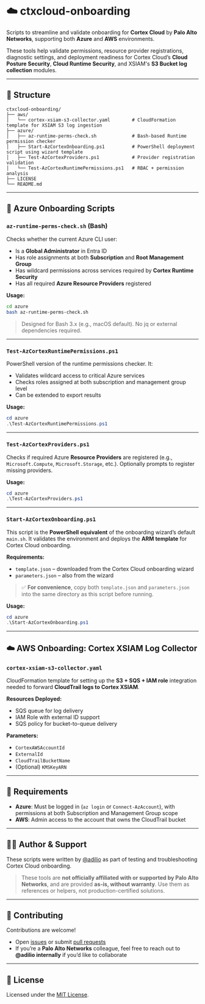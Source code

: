 # ☁️ ctxcloud-onboarding

Scripts to streamline and validate onboarding for **Cortex Cloud** by **Palo Alto Networks**, supporting both **Azure** and **AWS** environments.

These tools help validate permissions, resource provider registrations, diagnostic settings, and deployment readiness for Cortex Cloud’s **Cloud Posture Security**, **Cloud Runtime Security**, and XSIAM's **S3 Bucket log collection** modules.

---

## 📁 Structure

```
ctxcloud-onboarding/
├── aws/
│   └── cortex-xsiam-s3-collector.yaml        # CloudFormation template for XSIAM S3 log ingestion
├── azure/
│   ├── az-runtime-perms-check.sh             # Bash-based Runtime permission checker
│   ├── Start-AzCortexOnboarding.ps1          # PowerShell deployment script using wizard template
│   ├── Test-AzCortexProviders.ps1            # Provider registration validation
│   └── Test-AzCortexRuntimePermissions.ps1   # RBAC + permission analysis
├── LICENSE
└── README.md
```

---

## 🧪 Azure Onboarding Scripts

### `az-runtime-perms-check.sh` (Bash)

Checks whether the current Azure CLI user:

* Is a **Global Administrator** in Entra ID
* Has role assignments at both **Subscription** and **Root Management Group**
* Has wildcard permissions across services required by **Cortex Runtime Security**
* Has all required **Azure Resource Providers** registered

**Usage:**

```bash
cd azure
bash az-runtime-perms-check.sh
```

> Designed for Bash 3.x (e.g., macOS default). No jq or external dependencies required.

---

### `Test-AzCortexRuntimePermissions.ps1`

PowerShell version of the runtime permissions checker. It:

* Validates wildcard access to critical Azure services
* Checks roles assigned at both subscription and management group level
* Can be extended to export results

**Usage:**

```powershell
cd azure
.\Test-AzCortexRuntimePermissions.ps1
```

---

### `Test-AzCortexProviders.ps1`

Checks if required Azure **Resource Providers** are registered (e.g., `Microsoft.Compute`, `Microsoft.Storage`, etc.). Optionally prompts to register missing providers.

**Usage:**

```powershell
cd azure
.\Test-AzCortexProviders.ps1
```

---

### `Start-AzCortexOnboarding.ps1`

This script is the **PowerShell equivalent** of the onboarding wizard’s default `main.sh`. It validates the environment and deploys the **ARM template** for Cortex Cloud onboarding.

**Requirements:**

* `template.json` – downloaded from the Cortex Cloud onboarding wizard
* `parameters.json` – also from the wizard

> ✅ **For convenience**, copy both `template.json` and `parameters.json` into the same directory as this script before running.

**Usage:**

```powershell
cd azure
.\Start-AzCortexOnboarding.ps1
```

---

## ☁️ AWS Onboarding: Cortex XSIAM Log Collector

### `cortex-xsiam-s3-collector.yaml`

CloudFormation template for setting up the **S3 + SQS + IAM role** integration needed to forward **CloudTrail logs to Cortex XSIAM**.

**Resources Deployed:**

* SQS queue for log delivery
* IAM Role with external ID support
* SQS policy for bucket-to-queue delivery

**Parameters:**

* `CortexAWSAccountId`
* `ExternalId`
* `CloudTrailBucketName`
* (Optional) `KMSKeyARN`

---

## 🔐 Requirements

* **Azure**: Must be logged in (`az login` or `Connect-AzAccount`), with permissions at both Subscription and Management Group scope
* **AWS**: Admin access to the account that owns the CloudTrail bucket

---

## 🙋‍♂️ Author & Support

These scripts were written by [@adilio](https://github.com/adilio) as part of testing and troubleshooting Cortex Cloud onboarding.

> These tools are **not officially affiliated with or supported by Palo Alto Networks**, and are provided **as-is, without warranty**. Use them as references or helpers, not production-certified solutions.

---

## 🤝 Contributing

Contributions are welcome!

* Open [issues](https://github.com/ctxcloud-field/ctxcloud-onboarding/issues) or submit [pull requests](https://github.com/ctxcloud-field/ctxcloud-onboarding/pulls)
* If you’re a **Palo Alto Networks** colleague, feel free to reach out to **@adilio internally** if you’d like to collaborate

---

## 📄 License

Licensed under the [MIT License](./LICENSE).
